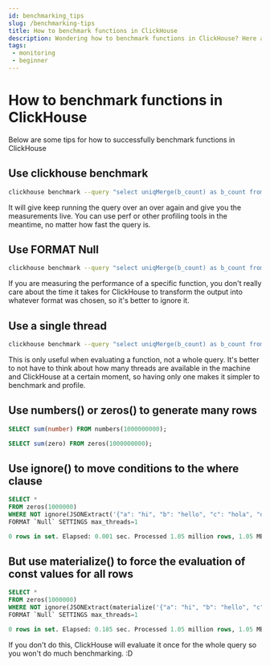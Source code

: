 ```yaml
---
id: benchmarking_tips
slug: /benchmarking-tips
title: How to benchmark functions in ClickHouse
description: Wondering how to benchmark functions in ClickHouse? Here are a bunch of tips to help you better benchmark your functions in ClickHouse.
tags: 
 - monitoring
 - beginner
---
```


# How to benchmark functions in ClickHouse
Below are some tips for how to successfully benchmark functions in ClickHouse

## Use clickhouse benchmark

```bash
clickhouse benchmark --query "select uniqMerge(b_count) as b_count from matview"
```

It will give keep running the query over an over again and give you the measurements live. You can use perf or other profiling tools in the meantime, no matter how fast the query is.

## Use FORMAT Null

```bash
clickhouse benchmark --query "select uniqMerge(b_count) as b_count from matview FORMAT Null"
```

If you are measuring the performance of a specific function, you don't really care about the time it takes for ClickHouse to transform the output into whatever format was chosen, so it's better to ignore it.

## Use a single thread

```bash
clickhouse benchmark --query "select uniqMerge(b_count) as b_count from matview FORMAT Null SETTINGS max_threads=1"
```

This is only useful when evaluating a function, not a whole query. It's better to not have to think about how many threads are available in the machine and ClickHouse at a certain moment, so having only one makes it simpler to benchmark and profile.


## Use numbers() or zeros() to generate many rows

```sql
SELECT sum(number) FROM numbers(1000000000);

SELECT sum(zero) FROM zeros(1000000000);
```

## Use ignore() to move conditions to the where clause

```sql
SELECT *
FROM zeros(1000000)
WHERE NOT ignore(JSONExtract('{"a": "hi", "b": "hello", "c": "hola", "d": "see you, bye, bye"}', 'Tuple(a LowCardinality(String), b LowCardinality(String), c LowCardinality(String), d LowCardinality(String) )'))
FORMAT `Null` SETTINGS max_threads=1

0 rows in set. Elapsed: 0.001 sec. Processed 1.05 million rows, 1.05 MB (1.18 billion rows/s., 1.18 GB/s.)
```

## But use materialize() to force the evaluation of const values for all rows

```sql
SELECT *
FROM zeros(1000000)
WHERE NOT ignore(JSONExtract(materialize('{"a": "hi", "b": "hello", "c": "hola", "d": "see you, bye, bye"}'), 'Tuple(a String, b String, c String, d String )'))
FORMAT `Null` SETTINGS max_threads=1

0 rows in set. Elapsed: 0.185 sec. Processed 1.05 million rows, 1.05 MB (5.68 million rows/s., 5.68 MB/s.)
```

If you don't do this, ClickHouse will evaluate it once for the whole query so you won't do much benchmarking. :D

